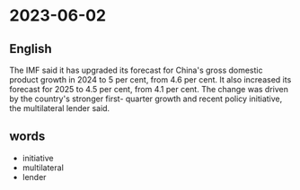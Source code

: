 # 2023-06-02

## English
The IMF said it has upgraded its forecast
for China's gross domestic product growth
in 2024 to 5 per cent, from 4.6 per cent.
It also increased its forecast for 2025 to 4.5
per cent, from 4.1 per cent. The change 
was driven by the country's stronger first-
quarter growth and recent policy
initiative, the multilateral lender said.

## words
* initiative
* multilateral
* lender
